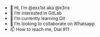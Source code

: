 - 👋 Hi, I’m @exx1st aka @e3ris
- 👀 I’m interested in GitLab
- 🌱 I’m currently learning Git
- 💞️ I’m looking to collaborate on Whatsapp
- 📫 How to reach me, Dial 911

<!---
exx1st/exx1st is a ✨ special ✨ repository because its `README.md` (this file) appears on your GitHub profile.
You can click the Preview link to take a look at your changes.
--->
